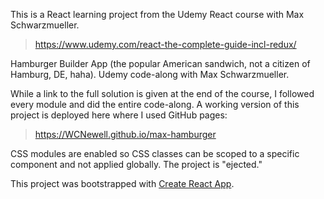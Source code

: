 This is a React learning project from the Udemy React course with Max Schwarzmueller.

>https://www.udemy.com/react-the-complete-guide-incl-redux/

Hamburger Builder App (the popular American sandwich, not a citizen of Hamburg, DE, haha). Udemy code-along with Max Schwarzmueller.

While a link to the full solution is given at the end of the course, I followed every module and did the entire code-along. A working version of this project is deployed here where I used GitHub pages:

>https://WCNewell.github.io/max-hamburger

CSS modules are enabled so CSS classes can be scoped to a specific component and not applied globally. The project is "ejected."

This project was bootstrapped with [Create React App](https://github.com/facebookincubator/create-react-app).